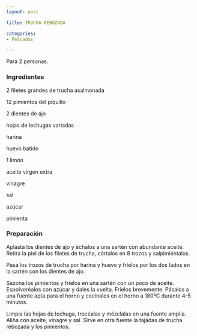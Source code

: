 ```yaml
---
layout: post

title: TRUCHA REBOZADA

categories:
- Pescados

---
```

Para 2 personas.

<h3>Ingredientes</h3>

2 filetes grandes de trucha asalmonada

12 pimientos del piquillo

2 dientes de ajo

hojas de lechugas variadas

harina

huevo batido

1 limón

aceite virgen extra

vinagre

sal

azúcar

pimienta

<h3>Preparación</h3>

Aplasta los dientes de ajo y échalos a una sartén con abundante aceite. Retira la piel de los filetes de trucha, córtalos en 8 trozos y salpimiéntalos.

Pasa los trozos de trucha por harina y huevo y fríelos por los dos lados en la sartén con los dientes de ajo.

Sazona los pimientos y fríelos en una sartén con un poco de aceite. Espolvoréalos con azúcar y dales la vuelta. Fríelos brevemente. Pásalos a una fuente apta para el horno y cocínalos en el horno a 180&ordm;C durante 4-5 minutos.

Limpia las hojas de lechuga, trocéalas y mézclalas en una fuente amplia. Aliña con aceite, vinagre y sal. Sirve en otra fuente la tajadas de trucha rebozada y los pimientos.

